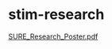 # stim-research
[SURE_Research_Poster.pdf](https://github.com/user-attachments/files/17159003/SURE_Research_Poster.pdf)
